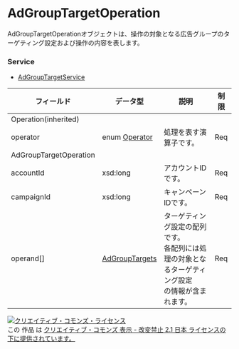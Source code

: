# AdGroupTargetOperation
AdGroupTargetOperationオブジェクトは、操作の対象となる広告グループのターゲティング設定および操作の内容を表します。
### Service
+ [AdGroupTargetService](../services/AdGroupTargetService.md)

| フィールド | データ型 | 説明 | 制限 | 
|---|---|---|---|
| Operation(inherited)||||
| operator| enum <a href="./Operator.md">Operator</a>| 処理を表す演算子です。| Req |
| AdGroupTargetOperation||||
| accountId| xsd:long| アカウントIDです。| Req |
| campaignId| xsd:long| キャンペーンIDです。| Req |
| operand[]| <a href="./AdGroupTargets.md">AdGroupTargets</a>| ターゲティング設定の配列です。<br>各配列には処理の対象となるターゲティング設定<br>の情報が含まれます。| Req |

<a rel="license" href="http://creativecommons.org/licenses/by-nd/2.1/jp/"><img alt="クリエイティブ・コモンズ・ライセンス" style="border-width:0" src="https://i.creativecommons.org/l/by-nd/2.1/jp/88x31.png" /></a><br />この 作品 は <a rel="license" href="http://creativecommons.org/licenses/by-nd/2.1/jp/">クリエイティブ・コモンズ 表示 - 改変禁止 2.1 日本 ライセンスの下に提供されています。</a>
